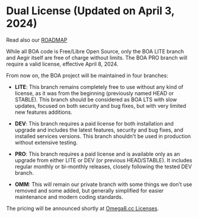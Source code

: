 # Dual License (Updated on April 3, 2024)

Read also our [ROADMAP](https://github.com/omega8cc/boa/tree/5.x-dev/ROADMAP.md)

While all BOA code is Free/Libre Open Source, only the BOA LITE branch and Aegir itself are free of charge without limits. The BOA PRO branch will require a valid license, effective April 8, 2024.

From now on, the BOA project will be maintained in four branches:

- **LITE**: This branch remains completely free to use without any kind of license, as it was from the beginning (previously named HEAD or STABLE). This branch should be considered as BOA LTS with slow updates, focused on both security and bug fixes, but with very limited new features additions.

- **DEV**: This branch requires a paid license for both installation and upgrade and includes the latest features, security and bug fixes, and installed services versions. This branch shouldn't be used in production without extensive testing.

- **PRO**: This branch requires a paid license and is available only as an upgrade from either LITE or DEV (or previous HEAD/STABLE). It includes regular monthly or bi-monthly releases, closely following the tested DEV branch.

- **OMM**: This will remain our private branch with some things we don’t use removed and some added, but generally simplified for easier maintenance and modern coding standards.

The pricing will be announced shortly at [Omega8.cc Licenses](https://omega8.cc/licenses).



